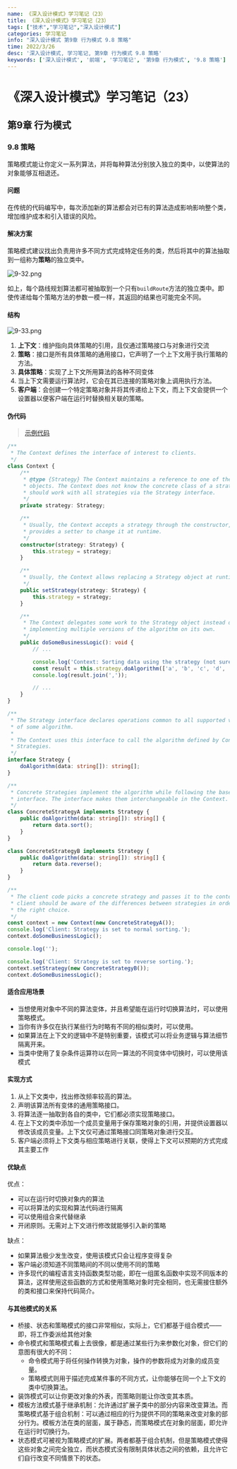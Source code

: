 ```yaml
---
name: 《深入设计模式》学习笔记（23）
title: 《深入设计模式》学习笔记（23）
tags: ["技术","学习笔记","深入设计模式"]
categories: 学习笔记
info: "深入设计模式 第9章 行为模式 9.8 策略"
time: 2022/3/26
desc: '深入设计模式, 学习笔记, 第9章 行为模式 9.8 策略'
keywords: ['深入设计模式', '前端', '学习笔记', '第9章 行为模式', '9.8 策略']
---
```


# 《深入设计模式》学习笔记（23）

## 第9章 行为模式

### 9.8 策略

策略模式能让你定义一系列算法，并将每种算法分别放入独立的类中，以使算法的对象能够互相退还。

#### 问题

在传统的代码编写中，每次添加新的算法都会对已有的算法造成影响影响整个类，增加维护成本和引入错误的风险。

#### 解决方案

策略模式建议找出负责用许多不同方式完成特定任务的类，然后将其中的算法抽取到一组称为**策略**的独立类中。

![9-32.png](./images/9-32.png)

如上，每个路线规划算法都可被抽取到一个只有`buildRoute`方法的独立类中。即使传递给每个策略方法的参数一模一样，其返回的结果也可能完全不同。

#### 结构

![9-33.png](./images/9-33.png)

1. **上下文**：维护指向具体策略的引用，且仅通过策略接口与对象进行交流
2. **策略**：接口是所有具体策略的通用接口，它声明了一个上下文用于执行策略的方法。
3. **具体策略**：实现了上下文所用算法的各种不同变体
4. 当上下文需要运行算法时，它会在其已连接的策略对象上调用执行方法。
5. **客户端**：会创建一个特定策略对象并将其传递给上下文，而上下文会提供一个设置器以便客户端在运行时替换相关联的策略。

#### 伪代码

> [示例代码](https://refactoringguru.cn/design-patterns/strategy/typescript/example#lang-features)

```typescript
/**
 * The Context defines the interface of interest to clients.
 */
class Context {
    /**
     * @type {Strategy} The Context maintains a reference to one of the Strategy
     * objects. The Context does not know the concrete class of a strategy. It
     * should work with all strategies via the Strategy interface.
     */
    private strategy: Strategy;

    /**
     * Usually, the Context accepts a strategy through the constructor, but also
     * provides a setter to change it at runtime.
     */
    constructor(strategy: Strategy) {
        this.strategy = strategy;
    }

    /**
     * Usually, the Context allows replacing a Strategy object at runtime.
     */
    public setStrategy(strategy: Strategy) {
        this.strategy = strategy;
    }

    /**
     * The Context delegates some work to the Strategy object instead of
     * implementing multiple versions of the algorithm on its own.
     */
    public doSomeBusinessLogic(): void {
        // ...

        console.log('Context: Sorting data using the strategy (not sure how it\'ll do it)');
        const result = this.strategy.doAlgorithm(['a', 'b', 'c', 'd', 'e']);
        console.log(result.join(','));

        // ...
    }
}

/**
 * The Strategy interface declares operations common to all supported versions
 * of some algorithm.
 *
 * The Context uses this interface to call the algorithm defined by Concrete
 * Strategies.
 */
interface Strategy {
    doAlgorithm(data: string[]): string[];
}

/**
 * Concrete Strategies implement the algorithm while following the base Strategy
 * interface. The interface makes them interchangeable in the Context.
 */
class ConcreteStrategyA implements Strategy {
    public doAlgorithm(data: string[]): string[] {
        return data.sort();
    }
}

class ConcreteStrategyB implements Strategy {
    public doAlgorithm(data: string[]): string[] {
        return data.reverse();
    }
}

/**
 * The client code picks a concrete strategy and passes it to the context. The
 * client should be aware of the differences between strategies in order to make
 * the right choice.
 */
const context = new Context(new ConcreteStrategyA());
console.log('Client: Strategy is set to normal sorting.');
context.doSomeBusinessLogic();

console.log('');

console.log('Client: Strategy is set to reverse sorting.');
context.setStrategy(new ConcreteStrategyB());
context.doSomeBusinessLogic();
```

#### 适合应用场景

- 当想使用对象中不同的算法变体，并且希望能在运行时切换算法时，可以使用策略模式。
- 当你有许多仅在执行某些行为时略有不同的相似类时，可以使用。
- 如果算法在上下文的逻辑中不是特别重要，该模式可以将业务逻辑与算法细节隔离开来。
- 当类中使用了复杂条件运算符以在同一算法的不同变体中切换时，可以使用该模式

#### 实现方式

1. 从上下文类中，找出修改频率较高的算法。
2. 声明该算法所有变体的通用策略接口。
3. 将算法逐一抽取到各自的类中，它们都必须实现策略接口。
4. 在上下文的类中添加一个成员变量用于保存策略对象的引用，并提供设置器以修改该成员变量。上下文仅可通过策略接口同策略对象进行交互。
5. 客户端必须将上下文类与相应策略进行关联，使得上下文可以预期的方式完成其主要工作

#### 优缺点

优点：

- 可以在运行时切换对象内的算法
- 可以将算法的实现和算法代码进行隔离
- 可以使用组合来代替继承
- 开闭原则。无需对上下文进行修改就能够引入新的策略

缺点：

- 如果算法极少发生改变，使用该模式只会让程序变得复杂
- 客户端必须知道不同策略间的不同以使用不同的策略
- 许多现代的编程语言支持函数类型功能，即在一组匿名函数中实现不同版本的算法，这样使用这些函数的方式和使用策略对象时完全相同，也无需接住额外的类和接口来保持代码简介。

#### 与其他模式的关系

- 桥接、状态和策略模式的接口非常相似，实际上，它们都基于组合模式——即，将工作委派给其他对象
- 命令模式和策略模式看上去很像，都是通过某些行为来参数化对象，但它们的意图有很大的不同：
  - 命令模式用于将任何操作转换为对象，操作的参数将成为对象的成员变量。
  - 策略模式则用于描述完成某件事的不同方式，让你能够在同一个上下文的类中切换算法。
- 装饰模式可以让你更改对象的外表，而策略则能让你改变其本质。
- 模板方法模式基于继承机制：允许通过扩展子类中的部分内容来改变算法。而策略模式基于组合机制：可以通过相应的行为提供不同的策略来改变对象的部分行为。模板方法在类的层面，属于静态，而策略模式在对象的层面，即允许在运行时切换行为。
- 状态模式可被视为策略模式的扩展。两者都基于组合机制，但是策略模式使得这些对象之间完全独立，而状态模式没有限制具体状态之间的依赖，且允许它们自行改变不同情景下的状态。